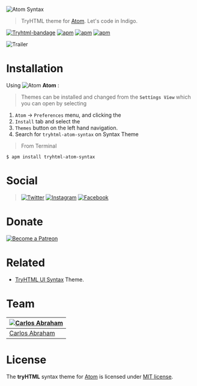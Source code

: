 ![Atom Syntax](https://imagestryht.ml/themes/atom/atom-syntax.png)


> TryHTML theme for [Atom](https://atom.io). Let's code in Indigo.

[![Tryhtml-bandage](https://imagestryht.ml/themes/atom/atom-theme-badge.svg)](https://github.com/tryhtml)
[![apm](https://img.shields.io/apm/dm/tryhtml-atom-syntax.svg?style=flat-square)](https://atom.io/packages/tryhtml-atom-syntax) 
[![apm](https://img.shields.io/apm/v/tryhtml-atom-syntax.svg?style=flat-square)](https://atom.io/packages/tryhtml-atom-syntax) 
[![apm](https://img.shields.io/apm/l/tryhtml-atom-syntax.svg?style=flat-square)](https://atom.io/packages/tryhtml-atom-syntax)


![Trailer](https://imagestryht.ml/themes/atom/screenshot.png)

# Installation

Using ![Atom](https://imagestryht.ml/themes/atom/atom.png) **Atom**  :

>Themes can be installed and changed from the **`Settings View`** which you can open by selecting

1. `Atom` → `Preferences` menu, and clicking the<br>
1. `Install` tab and select the<br>
1. `Themes` button on the left hand navigation.<br>
1. Search for `tryhtml-atom-syntax` on Syntax Theme

> From Terminal

`$ apm install tryhtml-atom-syntax`

# Social

>[![Twitter](https://imagestryht.ml/themes/twitter.png)](https://twitter.com/tryhtml)
>[![Instagram](https://imagestryht.ml/themes/instagram.png)](https://instagram.com/tryhtml)
>[![Facebook](https://imagestryht.ml/themes/facebook.png)](https://facebook.com/tryhtml)

# Donate

[![Become a Patreon](https://imagestryht.ml/themes/patreon.png)](https://www.patreon.com/bePatron?u=10553679)

# Related

- [TryHTML UI Syntax](https://github.com/tryhtml/atom-ui) Theme.

# Team

[![Carlos Abraham](https://avatars3.githubusercontent.com/u/21347264?s=100&v=43&s)](https://github.com/abranhe) | 
--- |
[Carlos Abraham](https://github.com/abranhe) |


# License

The **tryHTML** syntax theme for [Atom](https://atom.io) is licensed under [MIT license](LICENSE).
